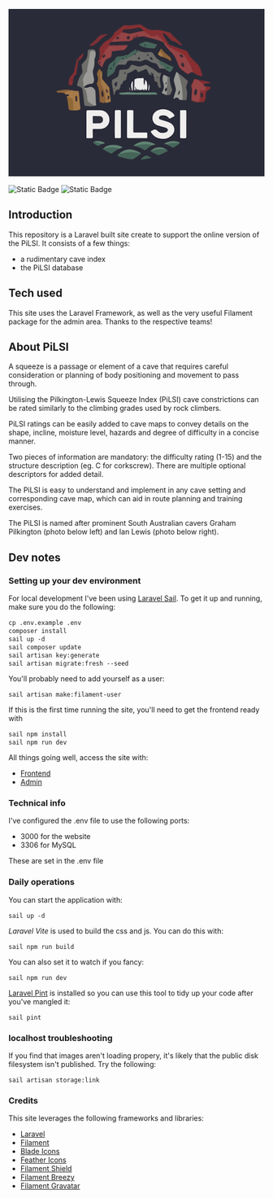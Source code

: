 <p align="center">

![title](PiLSi-logo-readme.png "Pilkington-Lewis Squeeze Index")

</p>

![Static Badge](https://img.shields.io/badge/Laravel-10.0-blue)
![Static Badge](https://img.shields.io/badge/Filament-3.2-blue)


## Introduction

This repository is a Laravel built site create to support the online version of the PiLSI.  It consists of a few things:

* a rudimentary cave index
* the PiLSI database

## Tech used

This site uses the Laravel Framework, as well as the very useful Filament package for the admin area.  Thanks to the respective teams!

## About PiLSI

A squeeze is a passage or element of a cave that requires careful consideration or planning of body positioning and movement to pass through.

Utilising the Pilkington-Lewis Squeeze Index (PiLSI) cave constrictions can be rated similarly to the climbing grades used by rock climbers.

PiLSI ratings can be easily added to  cave maps to convey details on the shape, incline, moisture level, hazards and degree of difficulty in a concise manner.

Two pieces of information are mandatory: the difficulty rating (1-15) and the structure description (eg. C for corkscrew). There are multiple optional descriptors for added detail.

The PiLSI is easy to understand and implement in any cave setting and corresponding cave map, which can aid in route planning and training exercises.

The PiLSI is named after prominent South Australian cavers Graham Pilkington (photo below left) and Ian Lewis (photo below right).

## Dev notes

### Setting up your dev environment

For local development I've been using [Laravel Sail](https://laravel.com/docs/10.x/sail).  To get it up and running, make sure you do the following:

    cp .env.example .env
    composer install
    sail up -d
    sail composer update
    sail artisan key:generate
    sail artisan migrate:fresh --seed

You'll probably need to add yourself as a user:

    sail artisan make:filament-user

If this is the first time running the site, you'll need to get the frontend ready with

    sail npm install
    sail npm run dev

All things going well, access the site with:

* [Frontend](http://localhost:3000)
* [Admin](http://localhost:3000/admin)

### Technical info

I've configured the .env file to use the following ports:

* 3000 for the website
* 3306 for MySQL

These are set in the .env file

### Daily operations

You can start the application with:

    sail up -d

*Laravel Vite* is used to build the css and js.  You can do this with:

    sail npm run build

You can also set it to watch if you fancy:

    sail npm run dev

[Laravel Pint](https://laravel.com/docs/10.x/pint) is installed so you can use this tool to tidy up your code after you've mangled it:

    sail pint

### localhost troubleshooting

If you find that images aren't loading propery, it's likely that the public disk filesystem isn't published.  Try the following:

    sail artisan storage:link

### Credits

This site leverages the following frameworks and libraries:

* [Laravel](https://laravel.com/)
* [Filament](https://filamentphp.com/)
* [Blade Icons](https://github.com/blade-ui-kit/blade-icons)
* [Feather Icons](https://github.com/brunocfalcao/blade-feather-icons)
* [Filament Shield](https://github.com/bezhanSalleh/filament-shield)
* [Filament Breezy](https://github.com/jeffgreco13/filament-breezy)
* [Filament Gravatar](https://github.com/awcodes/filament-gravatar)
